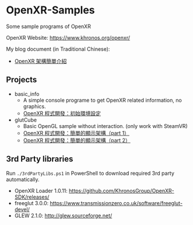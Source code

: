 # OpenXR-Samples

Some sample programs of OpenXR

OpenXR Website: https://www.khronos.org/openxr/

My blog document (in Traditional Chinese):
- [OpenXR 架構簡單介紹](https://kheresy.wordpress.com/2020/07/10/openxr-arch/)

## Projects

- basic_info
  - A simple console programe to get OpenXR related information, no graphics.
  - [OpenXR 程式開發：初始環境設定](https://kheresy.wordpress.com/2020/07/16/openxr-env-init/)
- glutCube
  - Basic OpenGL sample without interaction. (only work with SteamVR)
  - [OpenXR 程式開發：簡單的顯示架構（part 1）](https://kheresy.wordpress.com/2020/10/07/simple-view-with-openxr-p1/)
  - [OpenXR 程式開發：簡單的顯示架構（part 2）](https://kheresy.wordpress.com/2020/10/13/openxr-simplay-display-p2/)

## 3rd Party libraries

Run `./3rdPartyLibs.ps1` in PowerShell to download required 3rd party automatically.

- OpenXR Loader 1.0.11: https://github.com/KhronosGroup/OpenXR-SDK/releases/
- freeglut 3.0.0: https://www.transmissionzero.co.uk/software/freeglut-devel/
- GLEW 2.1.0: http://glew.sourceforge.net/
